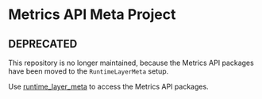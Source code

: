 # Metrics API Meta Project

## DEPRECATED

This repository is no longer maintained, because the Metrics API packages have been moved to the `RuntimeLayerMeta` setup.

Use [runtime_layer_meta](https://github.com/process-engine/runtime_layer_meta) to access the Metrics API packages.

